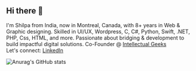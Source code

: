 ## Hi there 👋
 
I'm Shilpa from India, now in Montreal, Canada, with 8+ years in Web & Graphic designing. Skilled in UI/UX, Wordpress, C, C#, Python, Swift, .NET, PHP, Css, HTML, and more. Passionate about bridging & development to build impactful digital solutions.
Co-Founder @ [Intellectual Geeks](https://intellectualgeeks.com/)  
Let's connect: [LinkedIn](https://www.linkedin.com/in/shilpa-shilpa-158466273/)

![Anurag's GitHub stats](https://github-readme-stats.vercel.app/api?shilpa2508=anuraghazra&hide=contribs,prs)
